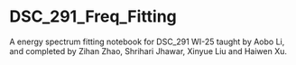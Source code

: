 # DSC_291_Freq_Fitting
A energy spectrum fitting notebook for DSC_291 WI-25 taught by Aobo Li, and completed by Zihan Zhao, Shrihari Jhawar, Xinyue Liu and Haiwen Xu.
